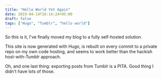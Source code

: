 ```yaml
---
title: "Hello World Yet Again"
date: 2019-04-14T16:14:24+05:00
draft: false
tags: ["Hugo", "Tumblr", "hello world"]
---
```


So this is it, I've finally moved my blog to a fully self-hosted
solution.

This site is now generated with Hugo, is rebuilt on every commit to a
private repo on my own code hosting, and seems to work better than the
hackish host-with-Tumblr approach.

Oh, and one last thing: exporting posts from Tumblr is a PITA. Good
thing I didn't have lots of those.
